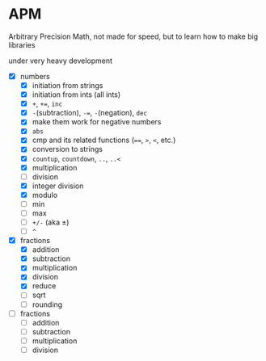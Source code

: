 # APM
Arbitrary Precision Math, not made for speed, but to learn how to make big libraries

under very heavy development

- [x] numbers
  - [x] initiation from strings
  - [x] initiation from ints (all ints)
  - [x] `+`, `+=`, `inc`
  - [x] `-`(subtraction), `-=`, `-`(negation), `dec`
  - [x] make them work for negative numbers
  - [x] `abs`
  - [x] cmp and its related functions (`==`, `>`, `<`, etc.)
  - [x] conversion to strings
  - [x] `countup`, `countdown`, `..`, `..<`
  - [x] multiplication
  - [ ] division
  - [x] integer division
  - [x] modulo
  - [ ] min
  - [ ] max
  - [ ] `+/-` (aka ±)
  - [ ] `^`
- [x] fractions
  - [x] addition
  - [x] subtraction
  - [x] multiplication 
  - [x] division
  - [x] reduce
  - [ ] sqrt
  - [ ] rounding
- [ ] fractions
  - [ ] addition
  - [ ] subtraction
  - [ ] multiplication 
  - [ ] division
